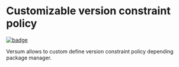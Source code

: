 # Customizable version constraint policy
[![badge](https://img.shields.io/pub/v/versum?include_prereleases&style=flat-square)](https://pub.dev/packages/versum)

Versum allows to custom define version constraint policy depending package manager.
